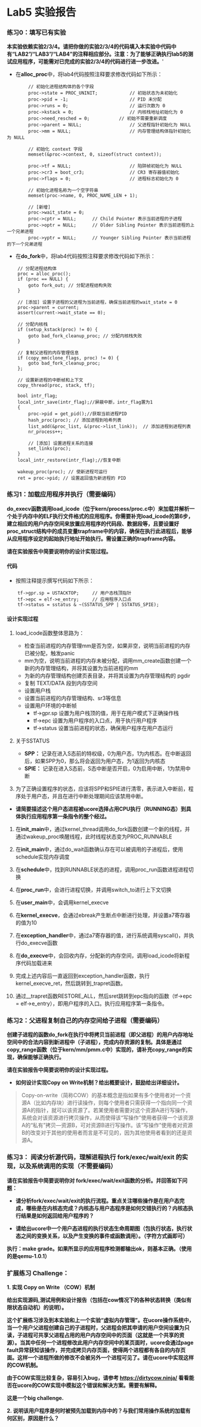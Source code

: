 # Lab5 实验报告

### 练习0：填写已有实验

**本实验依赖实验2/3/4。请把你做的实验2/3/4的代码填入本实验中代码中有“LAB2”/“LAB3”/“LAB4”的注释相应部分。注意：为了能够正确执行lab5的测试应用程序，可能需对已完成的实验2/3/4的代码进行进一步改进。**'

- 在**alloc_proc**中，将lab4代码按照注释要求修改代码如下所示：

```cpp{.line-numbers}
        // 初始化进程结构体的各个字段
        proc->state = PROC_UNINIT;            // 初始状态为未初始化
        proc->pid = -1;                       // PID 未分配
        proc->runs = 0;                       // 运行次数为 0
        proc->kstack = 0;                     // 内核栈地址初始化为 0
        proc->need_resched = 0;           // 初始不需要重新调度
        proc->parent = NULL;                  // 父进程指针初始化为 NULL
        proc->mm = NULL;                      // 内存管理结构体指针初始化为 NULL

        // 初始化 context 字段
        memset(&proc->context, 0, sizeof(struct context));

        proc->tf = NULL;                      // 陷阱帧初始化为 NULL
        proc->cr3 = boot_cr3;                 // CR3 寄存器值初始化
        proc->flags = 0;                      // 进程标志初始化为 0

        // 初始化进程名称为一个空字符串
        memset(proc->name, 0, PROC_NAME_LEN + 1);

        // [新增]
        proc->wait_state = 0;
        proc->cptr = NULL;      // Child Pointer 表示当前进程的子进程
        proc->optr = NULL;      // Older Sibling Pointer 表示当前进程的上一个兄弟进程
        proc->yptr = NULL;      // Younger Sibling Pointer 表示当前进程的下一个兄弟进程
```

- 在**do_fork**中，将lab4代码按照注释要求修改代码如下所示：

```cpp{.line-numbers}
    // 分配进程结构体
    proc = alloc_proc();
    if (proc == NULL) {
        goto fork_out; // 分配进程结构失败
    }

    // [添加] 设置子进程的父进程为当前进程，确保当前进程的wait_state = 0
    proc->parent = current;
    assert(current->wait_state == 0);

    // 分配内核栈
    if (setup_kstack(proc) != 0) {
        goto bad_fork_cleanup_proc; // 分配内核栈失败
    }

    // 复制父进程的内存管理信息
    if (copy_mm(clone_flags, proc) != 0) {
        goto bad_fork_cleanup_proc;
    };

    // 设置新进程的中断帧和上下文
    copy_thread(proc, stack, tf);

    bool intr_flag;
    local_intr_save(intr_flag);//屏蔽中断，intr_flag置为1
    {
        proc->pid = get_pid();//获取当前进程PID
        hash_proc(proc); // 添加进程到哈希列表
        list_add(&proc_list, &(proc->list_link));  // 添加进程到进程列表
        nr_process++;

        // [添加] 设置进程关系的连接
        set_links(proc);
    }
    local_intr_restore(intr_flag);//恢复中断

    wakeup_proc(proc); // 使新进程可运行
    ret = proc->pid; // 设置返回值为新进程的 PID

```

### 练习1：加载应用程序并执行（需要编码）

**do_execv函数调用load_icode（位于kern/process/proc.c中）来加载并解析一个处于内存中的ELF执行文件格式的应用程序。你需要补充load_icode的第6步，建立相应的用户内存空间来放置应用程序的代码段、数据段等，且要设置好proc_struct结构中的成员变量trapframe中的内容，确保在执行此进程后，能够从应用程序设定的起始执行地址开始执行。需设置正确的trapframe内容。**

**请在实验报告中简要说明你的设计实现过程。**

#### 代码

- 按照注释提示撰写代码如下所示：

```cpp{.line-numbers}
    tf->gpr.sp = USTACKTOP;     // 用户态栈顶指针
    tf->epc = elf->e_entry;     // 应用程序入口点
    tf->status = sstatus & ~(SSTATUS_SPP | SSTATUS_SPIE);
```

#### 设计实现过程

1. load_icode函数整体思路为：
   - 检查当前进程的内存管理mm是否为空，如果非空，说明当前进程的内存已被分配，触发panic
   - mm为空，说明当前进程的内存未被分配，调用mm_create函数创建一个新的内存管理结构，并将其设置为当前进程的mm
   - 为新的内存管理结构创建页表目录，并将其设置为内存管理结构的 pgdir
   - 复制 TEXT/DATA 段到内存空间
   - 设置用户栈
   - 设置当前进程的内存管理结构、sr3等信息
   - 设置用户环境的中断帧
      - tf->gpr.sp 设置为用户栈顶的值，用于在用户模式下正确操作栈
      - tf->epc 设置为用户程序的入口点，用于执行用户程序
      - tf->status 设置当前进程的状态，确保用户程序在用户态运行

2. 关于SSTATUS
   - **SPP：** 记录在进入S态前的特权级，0为用户态，1为内核态。在中断返回后，如果SPP为0，那么将会返回为用户态，为1返回为内核态
   - **SPIE：** 记录在进入S态前，S态中断是否开启，0为启用中断，1为禁用中断

3. 为了正确设置程序的状态，应该将SPP和SPIE进行清零，表示进入中断前，程序处于用户态，并且在进行中断处理期间应该禁用中断。

- **请简要描述这个用户态进程被ucore选择占用CPU执行（RUNNING态）到具体执行应用程序第一条指令的整个经过。**

1. 在**init_main**中，通过kernel_thread调用do_fork函数创建一个新的线程，并通过wakeup_proc唤醒线程，此时线程状态变为PROC_RUNNABLE

2. 在**init_main**中，通过do_wait函数确认存在可以被调用的子进程后，使用schedule实现内存调度

3. 在**schedule**中，找到RUNNABLE状态的进程，调用proc_run函数进程进程切换

4. 在**proc_run**中，会进行进程切换，并调用switch_to进行上下文切换

5. 在**user_main**中，会调用kernel_execve

6. 在**kernel_execve**，会通过ebreak产生断点中断进行处理，并设置a7寄存器的值为10

7. 在**exception_handler**中，通过a7寄存器的值，进行系统调用syscall()，并执行do_execve函数

8. 在**do_execve**中，会回收内存，分配新的内存空间，调用load_icode将新程序代码加载进来

9. 完成上述内容后一直返回到exception_handler函数，执行kernel_execve_ret，然后跳转到_trapret函数。

10. 通过__trapret函数RESTORE_ALL，然后sret跳转到epc指向的函数（tf->epc = elf->e_entry），即用户程序的入口。执行应用程序第一条指令。




### 练习2：父进程复制自己的内存空间给子进程（需要编码）

**创建子进程的函数do_fork在执行中将拷贝当前进程（即父进程）的用户内存地址空间中的合法内容到新进程中（子进程），完成内存资源的复制。具体是通过copy_range函数（位于kern/mm/pmm.c中）实现的，请补充copy_range的实现，确保能够正确执行。**

**请在实验报告中简要说明你的设计实现过程。**

- **如何设计实现Copy on Write机制？给出概要设计，鼓励给出详细设计。**

>Copy-on-write（简称COW）的基本概念是指如果有多个使用者对一个资源A（比如内存块）进行读操作，则每个使用者只需获得一个指向同一个资源A的指针，就可以该资源了。若某使用者需要对这个资源A进行写操作，系统会对该资源进行拷贝操作，从而使得该“写操作”使用者获得一个该资源A的“私有”拷贝—资源B，可对资源B进行写操作。该“写操作”使用者对资源B的改变对于其他的使用者而言是不可见的，因为其他使用者看到的还是资源A。



### 练习3： 阅读分析源代码，理解进程执行 fork/exec/wait/exit 的实现，以及系统调用的实现（不需要编码）

**请在实验报告中简要说明你对 fork/exec/wait/exit函数的分析。并回答如下问题：**

- **请分析fork/exec/wait/exit的执行流程。重点关注哪些操作是在用户态完成，哪些是在内核态完成？内核态与用户态程序是如何交错执行的？内核态执行结果是如何返回给用户程序的？**



- **请给出ucore中一个用户态进程的执行状态生命周期图（包执行状态，执行状态之间的变换关系，以及产生变换的事件或函数调用）。（字符方式画即可）**

**执行：make grade。如果所显示的应用程序检测都输出ok，则基本正确。（使用的是qemu-1.0.1）**



### 扩展练习 Challenge：

**1. 实现 Copy on Write （COW）机制**

**给出实现源码,测试用例和设计报告（包括在cow情况下的各种状态转换（类似有限状态自动机）的说明）。**

**这个扩展练习涉及到本实验和上一个实验“虚拟内存管理”。在ucore操作系统中，当一个用户父进程创建自己的子进程时，父进程会把其申请的用户空间设置为只读，子进程可共享父进程占用的用户内存空间中的页面（这就是一个共享的资源）。当其中任何一个进程修改此用户内存空间中的某页面时，ucore会通过page fault异常获知该操作，并完成拷贝内存页面，使得两个进程都有各自的内存页面。这样一个进程所做的修改不会被另外一个进程可见了。请在ucore中实现这样的COW机制。**

**由于COW实现比较复杂，容易引入bug，请参考 https://dirtycow.ninja/ 看看能否在ucore的COW实现中模拟这个错误和解决方案。需要有解释。**

**这是一个big challenge.**


**2. 说明该用户程序是何时被预先加载到内存中的？与我们常用操作系统的加载有何区别，原因是什么？**